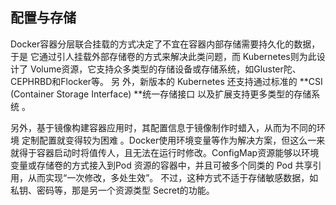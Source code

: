 ## 配置与存储

Docker容器分层联合挂载的方式决定了不宜在容器内部存储需要持久化的数据，于是 它通过引人挂载外部存储卷的方式来解决此类问题，而 Kubernetes则为此设计了 Volume资源，它支持众多类型的存储设备或存储系统，如Gluster陀、 CEPHRBD和Flocker等。 另 外，新版本的 Kubernetes 还支持通过标准的 **CSI \(Container Storage Interface\) **统一存储接口 以及扩展支持更多类型的存储系统 。

另外，基于镜像构建容器应用时，其配置信息于镜像制作时蜡入，从而为不同的环境 定制配置就变得较为困难 。Docker使用环境变量等作为解决方案，但这么一来就得于容器启动时将值传人，且无法在运行时修改。ConfigMap资源能够以环境变量或存储卷的方式接入到Pod 资源的容器中，并且可被多个同类的 Pod 共享引用，从而实现“一次修改，多处生效”。 不过，这种方式不适于存储敏感数据，如私钥、密码等，那是另一个资源类型 Secret的功能。

